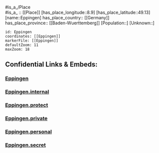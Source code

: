 ﻿---
location: [49.13,8.9] 
mapzoom: [7,12] 
mapmarker: city 
type: City
tags:
- geo/City


SpocWebEntityId: 30041
isDeleted: false
confidential: public

---
#is_a_/Place  
#is_a_ :: [[Place]] 
[has_place_longitude::8.9] 
[has_place_latitude::49.13] 
[name::Eppingen] 
has_place_country:: [[Germany]]  
has_place_province:: [[Baden-Wuerttemberg]] 
[Population::] 
[Unknown::] 


```leaflet
id: Eppingen
coordinates: [[Eppingen]] 
markerFile: [[Eppingen]] 
defaultZoom: 11 
maxZoom: 18
```


## Confidential Links & Embeds: 

### [Eppingen](/_public/Earth/Continent/Europe/Europe~Central/Germany/Germany~West/Baden-Wuerttemberg/counties~BW/Heilbronn/cities~Heilbronn/Eppingen.md) 

### [Eppingen.internal](/_internal/Earth/Continent/Europe/Europe~Central/Germany/Germany~West/Baden-Wuerttemberg/counties~BW/Heilbronn/cities~Heilbronn/Eppingen.internal.md) 

### [Eppingen.protect](/_protect/Earth/Continent/Europe/Europe~Central/Germany/Germany~West/Baden-Wuerttemberg/counties~BW/Heilbronn/cities~Heilbronn/Eppingen.protect.md) 

### [Eppingen.private](/_private/Earth/Continent/Europe/Europe~Central/Germany/Germany~West/Baden-Wuerttemberg/counties~BW/Heilbronn/cities~Heilbronn/Eppingen.private.md) 

### [Eppingen.personal](/_personal/Earth/Continent/Europe/Europe~Central/Germany/Germany~West/Baden-Wuerttemberg/counties~BW/Heilbronn/cities~Heilbronn/Eppingen.personal.md) 

### [Eppingen.secret](/_secret/Earth/Continent/Europe/Europe~Central/Germany/Germany~West/Baden-Wuerttemberg/counties~BW/Heilbronn/cities~Heilbronn/Eppingen.secret.md) 
